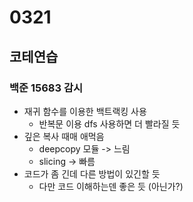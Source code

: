 # 0321

## 코테연습
### 백준 15683 감시
- 재귀 함수를 이용한 백트랙킹 사용
  - 반복문 이용 dfs 사용하면 더 빨라질 듯
- 깊은 복사 때매 애먹음
  - deepcopy 모듈 -> 느림
  - slicing -> 빠름
- 코드가 좀 긴데 다른 방법이 있긴할 듯
  - 다만 코드 이해하는덴 좋은 듯 (아닌가?)

